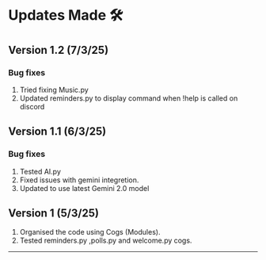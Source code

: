 # Updates Made 🛠️

## Version 1.2 (7/3/25)
### Bug fixes
1. Tried fixing Music.py
2. Updated reminders.py to display command when !help is called on discord

## Version 1.1 (6/3/25)
### Bug fixes
1. Tested AI.py
2. Fixed issues with gemini integretion.
3. Updated to use latest Gemini 2.0 model

## Version 1 (5/3/25)
1. Organised the code using Cogs (Modules).
2. Tested reminders.py ,polls.py and welcome.py cogs.
---
